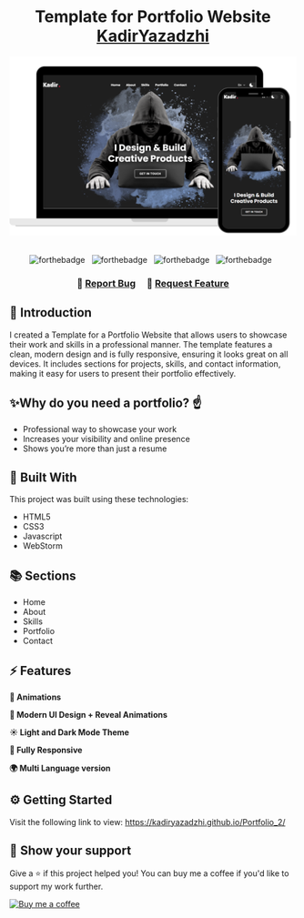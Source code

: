 <h1 align="center">
  Template for Portfolio Website<br/>
  <a href="https://kadiryazadzhi.github.io/portfolio/" target="_blank">KadirYazadzhi</a>
</h1>
<div align="center">
  <img alt="Demo" src="template-preview-2.png" />
</div>

<br/>

<center>

<div align="center">
  
![forthebadge](https://img.shields.io/badge/HTML5-E34F26?style=for-the-badge&logo=html5&logoColor=white) &nbsp;
![forthebadge](https://img.shields.io/badge/CSS3-1572B6?style=for-the-badge&logo=css3&logoColor=white) &nbsp;
![forthebadge](https://img.shields.io/badge/JavaScript-F7DF1E?style=for-the-badge&logo=javascript&logoColor=black) &nbsp;
![forthebadge](https://img.shields.io/badge/WebStorm-000000?style=for-the-badge&logo=WebStorm&logoColor=white) &nbsp;

</div>


</center>

<h3 align="center">
    🔹
    <a href="https://kadiryazadzhi.github.io/portfolio/index.html#contact">Report Bug</a> &nbsp; &nbsp;
    🔹
    <a href="https://kadiryazadzhi.github.io/portfolio/index.html#contact">Request Feature</a>
</h3>

## 📖 Introduction
I created a Template for a Portfolio Website that allows users to showcase their work and skills in a professional manner. The template features a clean, modern design and is fully responsive, ensuring it looks great on all devices. It includes sections for projects, skills, and contact information, making it easy for users to present their portfolio effectively.


## ✨Why do you need a portfolio? ☝️

- Professional way to showcase your work
- Increases your visibility and online presence
- Shows you’re more than just a resume


## 🔨 Built With
This project was built using these technologies:
- HTML5
- CSS3
- Javascript
- WebStorm


## 📚 Sections
- Home
- About
- Skills
- Portfolio
- Contact


## ⚡ Features
**📖 Animations** <br>

**🎨 Modern UI Design + Reveal Animations** <br>

**☀️  Light and Dark Mode Theme** <br>

**📱 Fully Responsive** <br>

**🌍 Multi Language version**


## ⚙️ Getting Started
Visit the following link to view: https://kadiryazadzhi.github.io/Portfolio_2/


## 🙏 Show your support
Give a ⭐️ if this project helped you! You can buy me a coffee if you'd like to support my work further.

<a href="https://www.buymeacoffee.com/kadiryazadzhi" rel="nofollow">
<img src="https://img.buymeacoffee.com/button-api/?text=Buy me a coffee&amp;emoji=☕&amp;slug=kadiryazadzhi&amp;button_colour=FFDD00&amp;font_colour=ffffff&amp;font_family=Cookie&amp;outline_colour=000000&amp;coffee_colour=FFDD00" alt="Buy me a coffee" style="max-width:100%;">
  </a>

